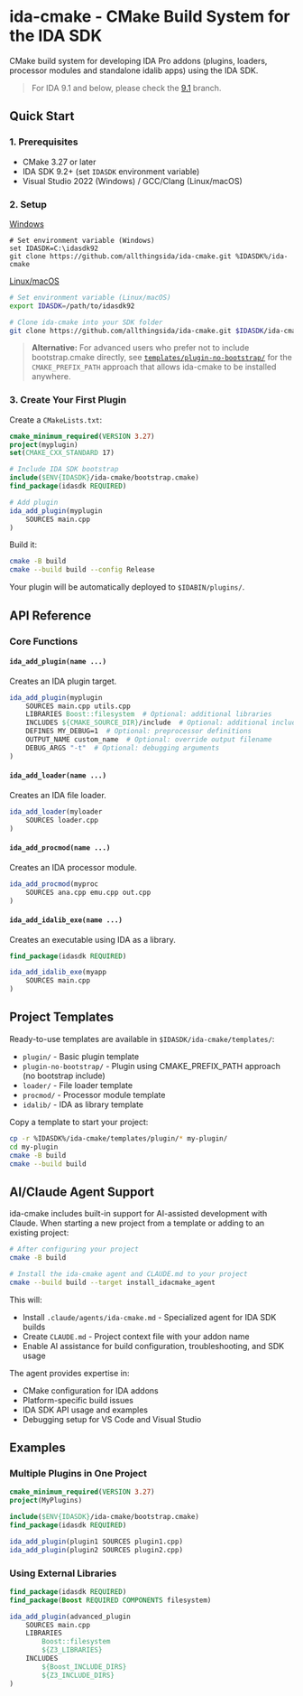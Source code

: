 # ida-cmake - CMake Build System for the IDA SDK

CMake build system for developing IDA Pro addons (plugins, loaders, processor modules and standalone idalib apps) using the IDA SDK.

>For IDA 9.1 and below, please check the [9.1](https://github.com/allthingsida/ida-cmake/tree/9.1) branch.

## Quick Start

### 1. Prerequisites

- CMake 3.27 or later
- IDA SDK 9.2+ (set `IDASDK` environment variable)
- Visual Studio 2022 (Windows) / GCC/Clang (Linux/macOS)

### 2. Setup

<u>Windows</u>

```batch
# Set environment variable (Windows)
set IDASDK=C:\idasdk92
git clone https://github.com/allthingsida/ida-cmake.git %IDASDK%/ida-cmake
```

<u>Linux/macOS</u>

```bash
# Set environment variable (Linux/macOS)
export IDASDK=/path/to/idasdk92

# Clone ida-cmake into your SDK folder
git clone https://github.com/allthingsida/ida-cmake.git $IDASDK/ida-cmake
```

> **Alternative:** For advanced users who prefer not to include bootstrap.cmake directly, see [`templates/plugin-no-bootstrap/`](templates/plugin-no-bootstrap/) for the `CMAKE_PREFIX_PATH` approach that allows ida-cmake to be installed anywhere.

### 3. Create Your First Plugin

Create a `CMakeLists.txt`:

```cmake
cmake_minimum_required(VERSION 3.27)
project(myplugin)
set(CMAKE_CXX_STANDARD 17)

# Include IDA SDK bootstrap
include($ENV{IDASDK}/ida-cmake/bootstrap.cmake)
find_package(idasdk REQUIRED)

# Add plugin
ida_add_plugin(myplugin
    SOURCES main.cpp
)
```

Build it:

```bash
cmake -B build
cmake --build build --config Release
```

Your plugin will be automatically deployed to `$IDABIN/plugins/`.

## API Reference

### Core Functions

#### `ida_add_plugin(name ...)`
Creates an IDA plugin target.

```cmake
ida_add_plugin(myplugin
    SOURCES main.cpp utils.cpp
    LIBRARIES Boost::filesystem  # Optional: additional libraries
    INCLUDES ${CMAKE_SOURCE_DIR}/include  # Optional: additional includes
    DEFINES MY_DEBUG=1  # Optional: preprocessor definitions
    OUTPUT_NAME custom_name  # Optional: override output filename
    DEBUG_ARGS "-t"  # Optional: debugging arguments
)
```

#### `ida_add_loader(name ...)`
Creates an IDA file loader.

```cmake
ida_add_loader(myloader
    SOURCES loader.cpp
)
```

#### `ida_add_procmod(name ...)`
Creates an IDA processor module.

```cmake
ida_add_procmod(myproc
    SOURCES ana.cpp emu.cpp out.cpp
)
```

#### `ida_add_idalib_exe(name ...)`
Creates an executable using IDA as a library.

```cmake
find_package(idasdk REQUIRED)

ida_add_idalib_exe(myapp
    SOURCES main.cpp
)
```

## Project Templates

Ready-to-use templates are available in `$IDASDK/ida-cmake/templates/`:

- `plugin/` - Basic plugin template
- `plugin-no-bootstrap/` - Plugin using CMAKE_PREFIX_PATH approach (no bootstrap include)
- `loader/` - File loader template
- `procmod/` - Processor module template
- `idalib/` - IDA as library template

Copy a template to start your project:

```bash
cp -r %IDASDK%/ida-cmake/templates/plugin/* my-plugin/
cd my-plugin
cmake -B build
cmake --build build
```

## AI/Claude Agent Support

ida-cmake includes built-in support for AI-assisted development with Claude. When starting a new project from a template or adding to an existing project:

```bash
# After configuring your project
cmake -B build

# Install the ida-cmake agent and CLAUDE.md to your project
cmake --build build --target install_idacmake_agent
```

This will:
- Install `.claude/agents/ida-cmake.md` - Specialized agent for IDA SDK builds
- Create `CLAUDE.md` - Project context file with your addon name
- Enable AI assistance for build configuration, troubleshooting, and SDK usage

The agent provides expertise in:
- CMake configuration for IDA addons
- Platform-specific build issues
- IDA SDK API usage and examples
- Debugging setup for VS Code and Visual Studio

## Examples

### Multiple Plugins in One Project

```cmake
cmake_minimum_required(VERSION 3.27)
project(MyPlugins)

include($ENV{IDASDK}/ida-cmake/bootstrap.cmake)
find_package(idasdk REQUIRED)

ida_add_plugin(plugin1 SOURCES plugin1.cpp)
ida_add_plugin(plugin2 SOURCES plugin2.cpp)
```

### Using External Libraries

```cmake
find_package(idasdk REQUIRED)
find_package(Boost REQUIRED COMPONENTS filesystem)

ida_add_plugin(advanced_plugin
    SOURCES main.cpp
    LIBRARIES
        Boost::filesystem
        ${Z3_LIBRARIES}
    INCLUDES
        ${Boost_INCLUDE_DIRS}
        ${Z3_INCLUDE_DIRS}
)
```
